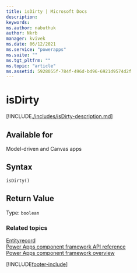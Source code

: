 ```yaml
---
title: isDirty | Microsoft Docs
description:
keywords:
ms.author: nabuthuk
author: Nkrb
manager: kvivek
ms.date: 06/12/2021
ms.service: "powerapps"
ms.suite: ""
ms.tgt_pltfrm: ""
ms.topic: "article"
ms.assetid: 5928055f-784f-496d-bd96-6921d9574d2f
---
```


# isDirty

[!INCLUDE[./includes/isDirty-description.md](./includes/isDirty-description.md)]

## Available for

Model-driven and Canvas apps

## Syntax

`isDirty()`

## Return Value

Type: `boolean`

### Related topics

[Entityrecord](../entityrecord.md)<br/>
[Power Apps component framework API reference](../../reference/index.md)<br/>
[Power Apps component framework overview](../../overview.md)

[!INCLUDE[footer-include](../../../../includes/footer-banner.md)]

